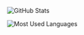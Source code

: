 ![GitHub Stats](https://speedcup.dev/api/github/stats)

![Most Used Languages](https://speedcup.dev/api/github/most_languages)
